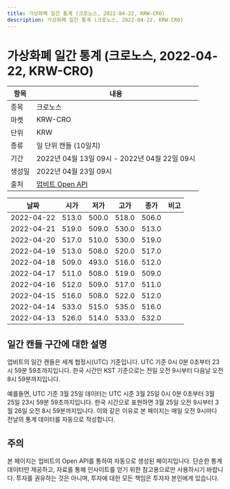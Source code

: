 ```yaml
---
title: 가상화폐 일간 통계 (크로노스, 2022-04-22, KRW-CRO)
description: 가상화폐 일간 통계 (크로노스, 2022-04-22, KRW-CRO)
---
```



가상화폐 일간 통계 (크로노스, 2022-04-22, KRW-CRO)
===

|항목|내용|
|--|--|
|종목|크로노스|
|마켓|KRW-CRO|
|단위|KRW|
|종류|일 단위 캔들 (10일치)|
|기간|2022년 04월 13일 09시 - 2022년 04월 22일 09시|
|생성일|2022년 04월 23일 09시|
|출처|[업비트 Open API](https://docs.upbit.com)|


|날짜|시가|저가|고가|종가|비고|
|--|--|--|--|--|--|
|2022-04-22|513.0|500.0|518.0|506.0|    |
|2022-04-21|519.0|509.0|530.0|513.0|    |
|2022-04-20|517.0|510.0|530.0|519.0|    |
|2022-04-19|513.0|508.0|520.0|517.0|    |
|2022-04-18|509.0|493.0|516.0|512.0|    |
|2022-04-17|511.0|508.0|519.0|509.0|    |
|2022-04-16|512.0|509.0|517.0|511.0|    |
|2022-04-15|516.0|508.0|522.0|512.0|    |
|2022-04-14|533.0|515.0|535.0|516.0|    |
|2022-04-13|526.0|514.0|533.0|532.0|    |


일간 캔들 구간에 대한 설명
---


업비트의 일간 캔들은 세계 협정시(UTC) 기준입니다. 
UTC 기준 0시 0분 0초부터 23시 59분 59초까지입니다. 
한국 시간인 KST 기준으로는 전일 오전 9시부터 다음날 오전 8시 59분까지입니다. 


예를들면, UTC 기준 3월 25일 데이터는 UTC 시준 3월 25일 0시 0분 0초부터 3월 25일 23시 59분 59초까지입니다. 
한국 시간으로 표현하면 3월 25일 오전 9시부터 3월 26일 오전 8시 59분까지입니다. 
이와 같은 이유로 본 페이지는 매일 오전 9시마다 전날의 통계 데이터를 자동으로 작성합니다. 


주의
---


본 페이지는 업비트의 Open API를 통하여 자동으로 생성된 페이지입니다. 
단순한 통계 데이터만 제공하고, 자료를 통해 인사이트를 얻기 위한 참고용으로만 사용하시기 바랍니다. 
투자를 권유하는 것은 아니며, 투자에 대한 모든 책임은 투자자 본인에게 있습니다. 
